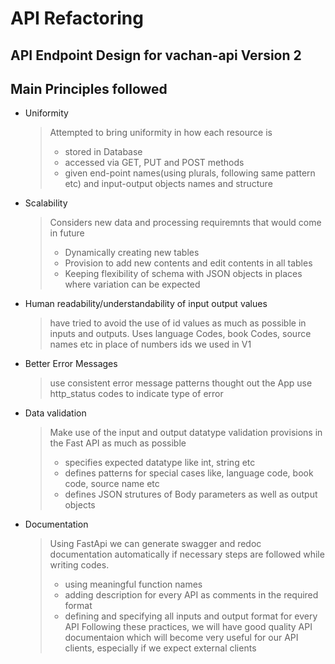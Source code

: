 # API Refactoring
## API Endpoint Design for vachan-api Version 2

## Main Principles followed 
* Uniformity
	> Attempted to bring uniformity in how each resource is 
	> * stored in Database
	> * accessed via GET, PUT and POST methods
	> * given end-point names(using plurals, following same pattern etc) and input-output objects names and structure
* Scalability
	> Considers new data and processing requiremnts that would come in future
	> * Dynamically creating new tables
	> * Provision to add new contents and edit contents in all tables
	> * Keeping flexibility of schema with JSON objects in places where variation can be expected
* Human readability/understandability of input output values
	> have tried to avoid the use of id values as much as possible in inputs and outputs.
	  Uses language Codes, book Codes, source names etc in place of numbers ids we used in V1
* Better Error Messages
	> use consistent error message patterns thought out the App
	> use http_status codes to indicate type of error
* Data validation
	> Make use of the input and output datatype validation provisions in the Fast API as much as possible
	> * specifies expected datatype like int, string etc
	> * defines patterns for special cases like, language code, book code, source name etc
	> * defines JSON strutures of Body parameters as well as output objects
* Documentation
	> Using FastApi we can generate swagger and redoc documentation automatically if necessary steps are followed while writing codes.
	> * using meaningful function names
	> * adding description for every API as comments in the required format
	> * defining and specifying all inputs and output format for every API 
	> Following these practices, we will have good quality API documentaion which will become very useful for our API clients, especially if we expect external clients


